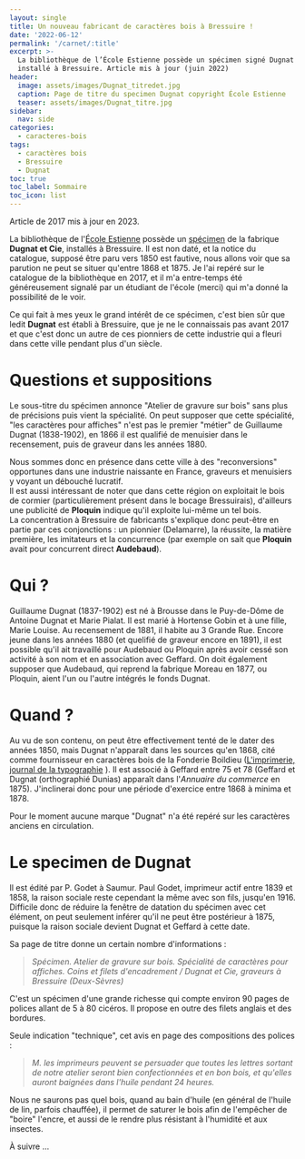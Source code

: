 ```yaml
---
layout: single
title: Un nouveau fabricant de caractères bois à Bressuire !
date: '2022-06-12'
permalink: '/carnet/:title'
excerpt: >-
  La bibliothèque de l’École Estienne possède un spécimen signé Dugnat et Cie,
  installé à Bressuire. Article mis à jour (juin 2022)
header:
  image: assets/images/Dugnat_titredet.jpg
  caption: Page de titre du specimen Dugnat copyright École Estienne
  teaser: assets/images/Dugnat_titre.jpg
sidebar:
  nav: side
categories:
  - caracteres-bois
tags:
  - caractères bois
  - Bressuire
  - Dugnat
toc: true
toc_label: Sommaire
toc_icon: list
---
```


Article de 2017 mis à jour en 2023.

La bibliothèque de l'[École Estienne](http://www.ecole-estienne.paris/) possède un [spécimen](http://bibliotheques-specialisees.paris.fr/ark:/73873/pf0002107187?highlight=dugnat) de la fabrique **Dugnat et Cie**, installés à Bressuire. Il est non daté, et la notice du catalogue, supposé être paru vers 1850 est fautive, nous allons voir que sa parution ne peut se situer qu'entre 1868 et 1875\. Je l'ai repéré sur le catalogue de la bibliothèque en 2017, et il m'a entre-temps été généreusement signalé par un étudiant de l'école (merci) qui m'a donné la possibilité de le voir.

Ce qui fait à mes yeux le grand intérêt de ce spécimen, c'est bien sûr que ledit **Dugnat** est établi à Bressuire, que je ne le connaissais pas avant 2017 et que c'est donc un autre de ces pionniers de cette industrie qui a fleuri dans cette ville pendant plus d'un siècle.

# Questions et suppositions

Le sous-titre du spécimen annonce "Atelier de gravure sur bois" sans plus de précisions puis vient la spécialité. On peut supposer que cette spécialité, "les caractères pour affiches" n'est pas le premier "métier" de Guillaume Dugnat (1838-1902), en 1866 il est qualifié de menuisier dans le recensement, puis de graveur dans les années 1880.

Nous sommes donc en présence dans cette ville à des "reconversions" opportunes dans une industrie naissante en France, graveurs et menuisiers y voyant un débouché lucratif.<br>
Il est aussi intéressant de noter que dans cette région on exploitait le bois de cormier (particulièrement présent dans le bocage Bressuirais), d'ailleurs une publicité de **Ploquin** indique qu'il exploite lui-même un tel bois.<br>
La concentration à Bressuire de fabricants s'explique donc peut-être en partie par ces conjonctions : un pionnier (Delamarre), la réussite, la matière première, les imitateurs et la concurrence (par exemple on sait que **Ploquin** avait pour concurrent direct **Audebaud**).

# Qui ?

Guillaume Dugnat (1837-1902) est né à Brousse dans le Puy-de-Dôme de Antoine Dugnat et Marie Pialat. Il est marié à Hortense Gobin et à une fille, Marie Louise. Au recensement de 1881, il habite au 3 Grande Rue. Encore jeune dans les années 1880 (et quelifié de graveur encore en 1891), il est possible qu'il ait travaillé pour Audebaud ou Ploquin après avoir cessé son activité à son nom et en association avec Geffard. On doit également supposer que Audebaud, qui reprend la fabrique Moreau en 1877, ou Ploquin, aient l'un ou l'autre intégrés le fonds Dugnat.

# Quand ?

Au vu de son contenu, on peut être effectivement tenté de le dater des années 1850, mais Dugnat n'apparaît dans les sources qu'en 1868, cité comme fournisseur en caractères bois de la Fonderie Boildieu ([L'imprimerie, journal de la typographie](https://gallica.bnf.fr/ark:/12148/bpt6k3295697g/f11.item.zoom#) ). Il est associé à Geffard entre 75 et 78 (Geffard et Dugnat (orthographié Dunias) apparaît dans l'_Annuaire du commerce_ en 1875). J'inclinerai donc pour une période d'exercice entre 1868 à minima et 1878.

Pour le moment aucune marque "Dugnat" n'a été repéré sur les caractères anciens en circulation.

# Le specimen de Dugnat

Il est édité par P. Godet à Saumur. Paul Godet, imprimeur actif entre 1839 et 1858, la raison sociale reste cependant la même avec son fils, jusqu'en 1916\. Difficile donc de réduire la fenêtre de datation du spécimen avec cet élément, on peut seulement inférer qu'il ne peut être postérieur à 1875, puisque la raison sociale devient Dugnat et Geffard à cette date.

Sa page de titre donne un certain nombre d'informations :

> _Spécimen. Atelier de gravure sur bois. Spécialité de caractères pour affiches. Coins et filets d'encadrement / Dugnat et Cie, graveurs à Bressuire (Deux-Sèvres)_

C'est un spécimen d'une grande richesse qui compte environ 90 pages de polices allant de 5 à 80 cicéros. Il propose en outre des filets anglais et des bordures.

Seule indication "technique", cet avis en page des compositions des polices :

> _M. les imprimeurs peuvent se persuader que toutes les lettres sortant de notre atelier seront bien confectionnées et en bon bois, et qu'elles auront baignées dans l'huile pendant 24 heures._

Nous ne saurons pas quel bois, quand au bain d'huile (en général de l'huile de lin, parfois chauffée), il permet de saturer le bois afin de l'empêcher de "boire" l'encre, et aussi de le rendre plus résistant à l'humidité et aux insectes.

À suivre ...
